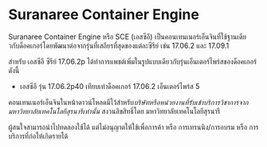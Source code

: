 # Suranaree Container Engine

Suranaree Container Engine หรือ SCE (เอสซีอี) เป็นคอนเทนเนอร์เอ็นจินที่ใช้ฐานเดียวกับด็อคเกอร์โดยพัฒนาต่อจากรุ่นที่เสถียรที่สุดของแต่ละซีรีย์ เช่น 17.06.2 และ 17.09.1

สำหรับ เอสซีอี ซีรีย์ 17.06.2p ได้ทำการแพชต์เพิ่มในรูปแบบเดียวกับรุ่นเอ็นเตอร์ไพร์สของด็อคเกอร์ดังนี้

  * เอสซีอี รุ่น 17.06.2p40 เทียบเท่าด็อคเกอร์ 17.06.2 เอ็นเตอร์ไพร์ส 5

คอนเทนเนอร์เอ็นจินในหน้าดาวน์โหลดมีไว้สำหรับ*บริษัทหรือหน่วยงานที่รับเข้าบริการวิชาการจากมหาวิทยาลัยเทคโนโลยีสุรนารีเท่านั้น*
สงวนลิขสิทธิ์โดย มหาวิทยาลัยเทคโนโลยีสุรนารี

ผู้สนใจสามารถนำไปทดลองใช้ได้ แต่ไม่อนุญาตให้ใช้เพื่อการค้า หรือ การเทรนนิง/การอบรม หรือ การบริการที่ก่อให้เกิดรายได้
